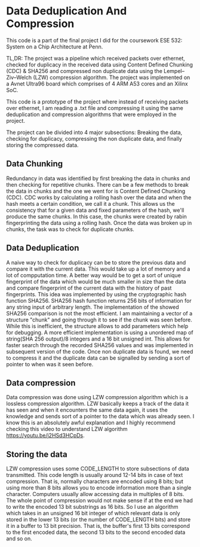 # Data Deduplication And Compression

This code is a part of the final project I did for the coursework ESE 532: System on a Chip Architecture at Penn.

TL,DR: The project was a pipeline which received packets over ethernet, checked for duplicacy in the received data using Content Defined Chunking (CDC) & SHA256 and compressed non duplicate data using the Lempel–Ziv–Welch (LZW) compression algorithm. The project was implemented on a Avnet Ultra96 board which comprises of 4 ARM A53 cores and an Xilinx SoC.

This code is a prototype of the project where instead of receiving packets over ethernet, I am reading a .txt file and compressing it using the same deduplication and compression algorithms that were employed in the project. 

The project can be divided into 4 major subsections: Breaking the data, checking for duplicacy, compressing the non duplicate data, and finally storing the compressed data.

## Data Chunking

Redundancy in data was identified by first breaking the data in chunks and then checking for repetitive chunks. There can be a few methods to break the data in chunks and the one we went for is Content Defined Chunking (CDC). CDC works by calculating a rolling hash over the data and when the hash meets a certain condition, we call it a chunk. This allows us the consistency that for a given data and fixed parameters of the hash, we'll produce the same chunks. In this case, the chunks were created by rabin fingerprinting the data using a rolling hash. Once the data was broken up in chunks, the task was to check for duplicate chunks.  

## Data Deduplication

A naive way to check for duplicacy can be to store the previous data and compare it with the current data. This would take up a lot of memory and a lot of compputation time. A better way would be to get a sort of unique fingerprint of the data which would be much smaller in size than the data and compare fingerprint of the current data with the history of past fingerprints. This idea was implemented by using the cryptographic hash function SHA256. SHA256 hash function returns 256 bits of information for any string input of arbitrary length. The implementation of the showed SHA256 comparison is not the most efficient. I am maintaining a vector of a structure "chunk" and going through it to see if the chunk was seen before. While this is inefficient, the structure allows to add parameters which help for debugging. A more efficient implementation is using a unordered map of string(SHA 256 output)/8 integers and a 16 bit unsigned int. This allows for faster search through the recorded SHA256 values and was implemented in subsequent version of the code. Once non duplicate data is found, we need to compress it and the duplicate data can be signalled by sending a sort of pointer to when was it seen before.

## Data compression

Data compression was done using LZW compression algorithm which is a lossless compression algorithm. LZW basically keeps a track of the data it has seen and when it encounters the same data again, it uses the knowledge and sends sort of a pointer to the data which was already seen. I know this is an absolutely awful explanation and I highly recommend checking this video to understand LZW algorithm https://youtu.be/j2HSd3HCpDs. 

## Storing the data

LZW compression uses some CODE_LENGTH to store subsections of data transmitted. This code length is usually around 12-14 bits in case of text compression. That is, normally characters are encoded using 8 bits; but using more than 8 bits allows you to encode information more than a single character. Computers usually allow accessing data in multiples of 8 bits. The whole point of compression would not make sense if at the end we had to write the encoded 13 bit substrings as 16 bits. So I use an algorithm which takes in an unsigned 16 bit integer of which relevant data is only stored in the lower 13 bits (or the number of CODE_LENGTH bits) and store it in a buffer to 13 bit precision. That is, the buffer's first 13 bits correspond to the first encoded data, the second 13 bits to the second encoded data and so on.  
